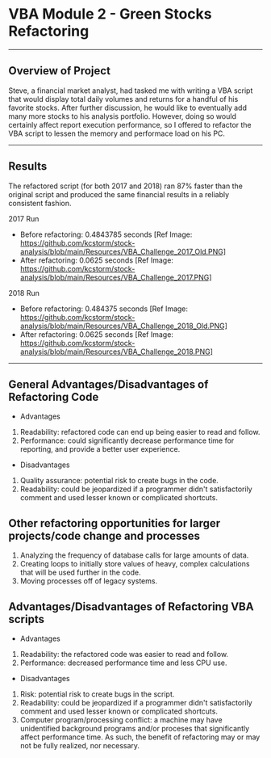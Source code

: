 # VBA Module 2 - Green Stocks Refactoring
***
## Overview of Project
Steve, a financial market analyst, had tasked me with writing a VBA script that would display total daily volumes and returns for a handful of his favorite stocks. After further discussion, he would like to eventually add many more stocks to his analysis portfolio. However, doing so would certainly affect report execution performance, so I offered to refactor the VBA script to lessen the memory and performace load on his PC.
***
## Results
The refactored script (for both 2017 and 2018) ran 87% faster than the original script and produced the same financial results in a reliably consistent fashion. 

2017 Run
- Before refactoring: 0.4843785 seconds [Ref Image: https://github.com/kcstorm/stock-analysis/blob/main/Resources/VBA_Challenge_2017_Old.PNG]
- After refactoring: 0.0625 seconds [Ref Image: https://github.com/kcstorm/stock-analysis/blob/main/Resources/VBA_Challenge_2017.PNG]

2018 Run
- Before refactoring: 0.484375 seconds [Ref Image: https://github.com/kcstorm/stock-analysis/blob/main/Resources/VBA_Challenge_2018_Old.PNG]
- After refactoring: 0.0625 seconds [Ref Image: https://github.com/kcstorm/stock-analysis/blob/main/Resources/VBA_Challenge_2018.PNG]
***
## General Advantages/Disadvantages of Refactoring Code
- Advantages
1. Readability: refactored code can end up being easier to read and follow.
2. Performance: could significantly decrease performance time for reporting, and provide a better user experience.
- Disadvantages
1. Quality assurance: potential risk to create bugs in the code.
2. Readability: could be jeopardized if a programmer didn't satisfactorily comment and used lesser known or complicated shortcuts.

## Other refactoring opportunities for larger projects/code change and processes
1. Analyzing the frequency of database calls for large amounts of data.
2. Creating loops to initially store values of heavy, complex calculations that will be used further in the code.
3. Moving processes off of legacy systems.

## Advantages/Disadvantages of Refactoring VBA scripts
- Advantages
1. Readability: the refactored code was easier to read and follow.
2. Performance: decreased performance time and less CPU use.
- Disadvantages
1. Risk: potential risk to create bugs in the script.
2. Readability: could be jeopardized if a programmer didn't satisfactorily comment and used lesser known or complicated shortcuts.
3. Computer program/processing conflict: a machine may have unidentified background programs and/or proceses that significantly affect performance time.  As such, the benefit of refactoring may or may not be fully realized, nor necessary.
